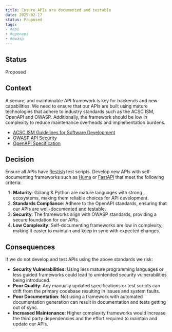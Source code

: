 ```yaml
---
title: Ensure APIs are documented and testable
date: 2025-02-17
status: Proposed
tags:
- #api
- #openapi
- #owasp
---
```


## Status

Proposed

## Context

A secure, and maintainable API framework is key for backends and new capabilities. We need to ensure that our APIs are built using mature technologies that adhere to industry standards such as the ACSC ISM, OpenAPI and OWASP. Additionally, the framework should be low in complexity to reduce maintenance overheads and implementation burdens.

- [ACSC ISM Guidelines for Software Development](https://www.cyber.gov.au/resources-business-and-government/essential-cyber-security/ism/cyber-security-guidelines/guidelines-software-development)
- [OWASP API Security](https://owasp.org/www-project-api-security/)
- [OpenAPI Specification](https://spec.openapis.org/)

## Decision

Ensure all APIs have [Restish](https://rest.sh/#/openapi) test scripts. Develop new APIs with self-documenting frameworks such as [Huma](https://huma.rocks/) or [FastAPI](https://fastapi.tiangolo.com/) that meet the following criteria:

1. **Maturity**: Golang & Python are mature languages with strong ecosystems, making them reliable choices for API development.
2. **Standards Compliance**: Adhere to the OpenAPI standards, ensuring that our APIs are well-documented and testable.
3. **Security**: The frameworks align with OWASP standards, providing a secure foundation for our APIs.
4. **Low Complexity**: Self-documenting frameworks are low in complexity, making it easier to maintain and keep in sync with expected changes.

## Consequences

If we do not develop and test APIs using the above standards we risk:

- **Security Vulnerabilities**: Using less mature programming languages or less guided frameworks could lead to unintended security vulnerabilities being introduced.
- **Poor Quality**: Any manually updated specifications or test scripts can drift from the primary codebase resulting in issues and system faults.
- **Poor Documentation**: Not using a framework with automated documentation generation can result in documentation and tests getting out of sync.
- **Increased Maintenance**: Higher complexity frameworks would increase the third party dependencies and the effort required to maintain and update our APIs.
